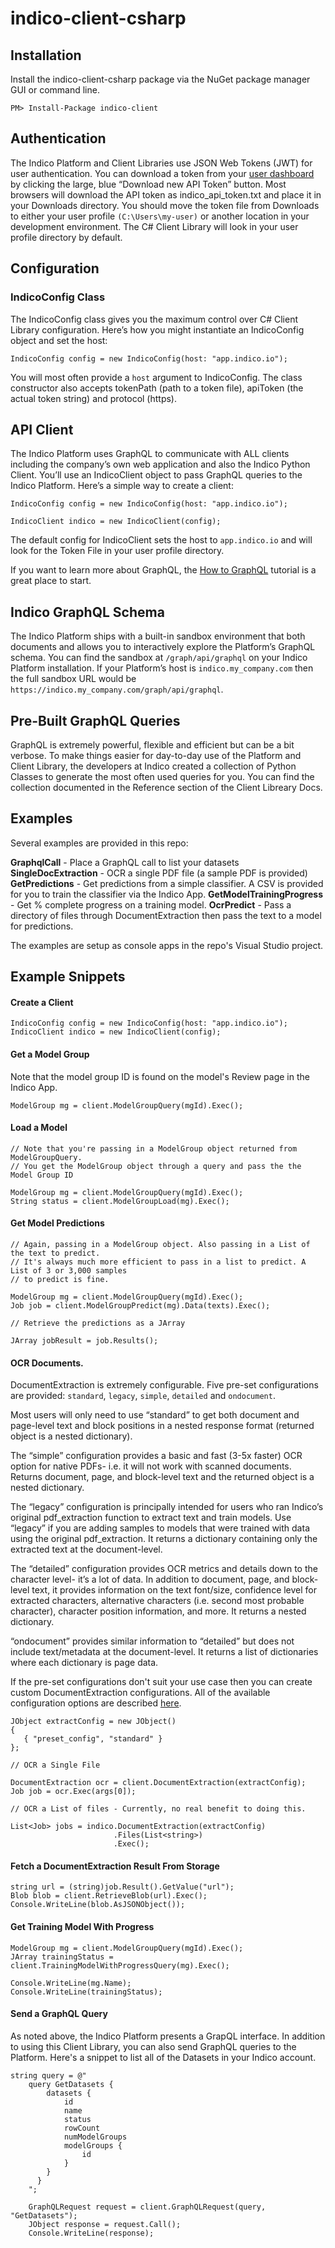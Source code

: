 # indico-client-csharp

## Installation

Install the indico-client-csharp package via the NuGet package manager GUI or command line.
```
PM> Install-Package indico-client
```

## Authentication

The Indico Platform and Client Libraries use JSON Web Tokens (JWT) for user authentication. You can download a token 
from your [user dashboard](https://app.indico.io/auth/account) by clicking the large, blue “Download new API Token” button. 
Most browsers will download the API token as indico_api_token.txt and place it in your Downloads directory. You should move 
the token file from Downloads to either your user profile `(C:\Users\my-user)` or another location in your development 
environment. The C# Client Library will look in your user profile directory by default.

## Configuration

### IndicoConfig Class
The IndicoConfig class gives you the maximum control over C# Client Library configuration. Here’s how you might instantiate 
an IndicoConfig object and set the host:
```
IndicoConfig config = new IndicoConfig(host: "app.indico.io");
```
You will most often provide a `host` argument to IndicoConfig. The class constructor also accepts tokenPath (path to a token file),
apiToken (the actual token string) and protocol (https).

## API Client

The Indico Platform uses GraphQL to communicate with ALL clients including the company’s own web application and also the 
Indico Python Client. You’ll use an IndicoClient object to pass GraphQL queries to the Indico Platform. Here’s a simple way 
to create a client:
```
IndicoConfig config = new IndicoConfig(host: "app.indico.io");

IndicoClient indico = new IndicoClient(config);
```
The default config for IndicoClient sets the host to `app.indico.io` and will look for the Token File in your user profile directory.

If you want to learn more about GraphQL, the [How to GraphQL](https://www.howtographql.com/) tutorial is a great place to start. 



## Indico GraphQL Schema

The Indico Platform ships with a built-in sandbox environment that both documents and allows you to interactively explore 
the Platform’s GraphQL schema. You can find the sandbox at `/graph/api/graphql` on your Indico Platform installation. If your 
Platform’s host is `indico.my_company.com` then the full sandbox URL would be `https://indico.my_company.com/graph/api/graphql`.

## Pre-Built GraphQL Queries

GraphQL is extremely powerful, flexible and efficient but can be a bit verbose. To make things easier for day-to-day use of the 
Platform and Client Library, the developers at Indico created a collection of Python Classes to generate the most often used 
queries for you. You can find the collection documented in the Reference section of the Client Libreary Docs.

## Examples

Several examples are provided in this repo:

**GraphqlCall** - Place a GraphQL call to list your datasets
**SingleDocExtraction** - OCR a single PDF file (a sample PDF is provided)
**GetPredictions** - Get predictions from a simple classifier. A CSV is provided for you to train the classifier via the Indico App.
**GetModelTrainingProgress** - Get % complete progress on a training model.
**OcrPredict** - Pass a directory of files through DocumentExtraction then pass the text to a model for predictions.

The examples are setup as console apps in the repo's Visual Studio project.

## Example Snippets

#### Create a Client
```
IndicoConfig config = new IndicoConfig(host: "app.indico.io");
IndicoClient indico = new IndicoClient(config);
```

#### Get a Model Group

Note that the model group ID is found on the model's Review page in the Indico App.
```
ModelGroup mg = client.ModelGroupQuery(mgId).Exec();
```

#### Load a Model
```
// Note that you're passing in a ModelGroup object returned from ModelGroupQuery.
// You get the ModelGroup object through a query and pass the the Model Group ID

ModelGroup mg = client.ModelGroupQuery(mgId).Exec();
String status = client.ModelGroupLoad(mg).Exec();
```

#### Get Model Predictions
```
// Again, passing in a ModelGroup object. Also passing in a List of the text to predict.
// It's always much more efficient to pass in a list to predict. A List of 3 or 3,000 samples
// to predict is fine.

ModelGroup mg = client.ModelGroupQuery(mgId).Exec();
Job job = client.ModelGroupPredict(mg).Data(texts).Exec();

// Retrieve the predictions as a JArray

JArray jobResult = job.Results();
```

#### OCR Documents.

DocumentExtraction is extremely configurable. Five pre-set configurations are provided: `standard`, `legacy`, `simple`, `detailed` and `ondocument`.

Most users will only need to use “standard” to get both document and page-level text and block positions in a nested 
response format (returned object is a nested dictionary).

The “simple” configuration provides a basic and fast (3-5x faster) OCR option for native PDFs- i.e. it will not work 
with scanned documents. Returns document, page, and block-level text and the returned object is a nested dictionary.

The “legacy” configuration is principally intended for users who ran Indico’s original pdf_extraction function to 
extract text and train models. Use “legacy” if you are adding samples to models that were trained with data using 
the original pdf_extraction. It returns a dictionary containing only the extracted text at the document-level.

The “detailed” configuration provides OCR metrics and details down to the character level- it’s a lot of data. In 
addition to document, page, and block-level text, it provides information on the text font/size, confidence level 
for extracted characters, alternative characters (i.e. second most probable character), character position information, 
and more. It returns a nested dictionary.

“ondocument” provides similar information to “detailed” but does not include text/metadata at the document-level. It 
returns a list of dictionaries where each dictionary is page data.

If the pre-set configurations don't suit your use case then you can create custom DocumentExtraction configurations.
All of the available configuration options are described [here](https://indicodatasolutions.github.io/indico-client-python/docextract_settings.html).

```
JObject extractConfig = new JObject()
{
   { "preset_config", "standard" }
};

// OCR a Single File

DocumentExtraction ocr = client.DocumentExtraction(extractConfig);
Job job = ocr.Exec(args[0]);

// OCR a List of files - Currently, no real benefit to doing this.

List<Job> jobs = indico.DocumentExtraction(extractConfig)
                       .Files(List<string>)                       
                       .Exec();
```

#### Fetch a DocumentExtraction Result From Storage
```
string url = (string)job.Result().GetValue("url");
Blob blob = client.RetrieveBlob(url).Exec();
Console.WriteLine(blob.AsJSONObject());
```

#### Get Training Model With Progress
```
ModelGroup mg = client.ModelGroupQuery(mgId).Exec();
JArray trainingStatus = client.TrainingModelWithProgressQuery(mg).Exec();
            
Console.WriteLine(mg.Name);
Console.WriteLine(trainingStatus);                     
```

#### Send a GraphQL Query

As noted above, the Indico Platform presents a GrapQL interface. In addition
to using this Client Library, you can also send GraphQL queries to the Platform.
Here's a snippet to list all of the Datasets in your Indico account.

```
string query = @"
    query GetDatasets {
        datasets {
            id
            name
            status
            rowCount
            numModelGroups
            modelGroups {
                id
            }
        }
      }
    ";

    GraphQLRequest request = client.GraphQLRequest(query, "GetDatasets");            
    JObject response = request.Call();
    Console.WriteLine(response);
```